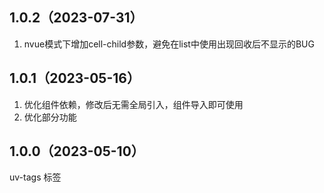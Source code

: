 ## 1.0.2（2023-07-31）
1. nvue模式下增加cell-child参数，避免在list中使用出现回收后不显示的BUG
## 1.0.1（2023-05-16）
1. 优化组件依赖，修改后无需全局引入，组件导入即可使用
2. 优化部分功能
## 1.0.0（2023-05-10）
uv-tags 标签
